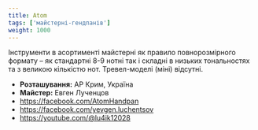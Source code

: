 ```yaml
---
title: Atom
tags: ['майстерні-гендпанів']
weight: 1000
---
```

Інструменти в асортименті майстерні як правило повнорозмірного формату – як стандартні 8-9 нотні так і складні в низьких тональностях та з великою кількістю нот. Тревел-моделі (міні) відсутні.

- **Розташування:** АР Крим, Україна
- **Майстер:** Евген Лученцов
- https://facebook.com/AtomHandpan
- https://facebook.com/yevgen.luchentsov
- https://youtube.com/@lu4ik12028
